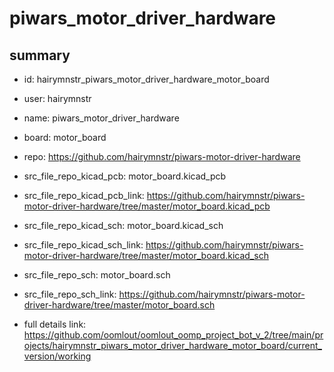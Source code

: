 # piwars_motor_driver_hardware
 
## summary 
* id: hairymnstr_piwars_motor_driver_hardware_motor_board
* user: hairymnstr
* name: piwars_motor_driver_hardware
* board: motor_board
* repo: https://github.com/hairymnstr/piwars-motor-driver-hardware
* src_file_repo_kicad_pcb: motor_board.kicad_pcb
* src_file_repo_kicad_pcb_link: https://github.com/hairymnstr/piwars-motor-driver-hardware/tree/master/motor_board.kicad_pcb
* src_file_repo_kicad_sch: motor_board.kicad_sch
* src_file_repo_kicad_sch_link: https://github.com/hairymnstr/piwars-motor-driver-hardware/tree/master/motor_board.kicad_sch

* src_file_repo_sch: motor_board.sch
* src_file_repo_sch_link: https://github.com/hairymnstr/piwars-motor-driver-hardware/tree/master/motor_board.sch
* full details link: https://github.com/oomlout/oomlout_oomp_project_bot_v_2/tree/main/projects/hairymnstr_piwars_motor_driver_hardware_motor_board/current_version/working  






